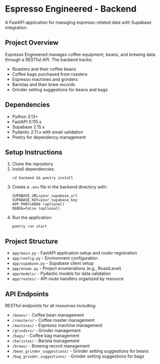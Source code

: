# Espresso Engineered - Backend

A FastAPI application for managing espresso-related data with Supabase integration.

## Project Overview

Espresso Engineered manages coffee equipment, beans, and brewing data through a RESTful API. The backend tracks:

- Roasters and their coffee beans
- Coffee bags purchased from roasters
- Espresso machines and grinders
- Baristas and their brew records
- Grinder setting suggestions for beans and bags

## Dependencies

- Python 3.13+
- FastAPI 0.115.x
- Supabase 2.15.x
- Pydantic 2.11.x with email validation
- Poetry for dependency management

## Setup Instructions

1. Clone the repository
2. Install dependencies:
   ```
   cd backend && poetry install
   ```
3. Create a `.env` file in the backend directory with:
   ```
   SUPABASE_URL=your_supabase_url
   SUPABASE_KEY=your_supabase_key
   APP_PORT=8000 (optional)
   DEBUG=False (optional)
   ```
4. Run the application:
   ```
   poetry run start
   ```

## Project Structure

- `app/main.py` - FastAPI application setup and router registration
- `app/config.py` - Environment configuration 
- `app/supabase.py` - Supabase client setup
- `app/enums.py` - Project enumerations (e.g., RoastLevel)
- `app/models/` - Pydantic models for data validation
- `app/routes/` - API route handlers organized by resource

## API Endpoints

RESTful endpoints for all resources including:

- `/beans/` - Coffee bean management
- `/roasters/` - Coffee roaster management
- `/machines/` - Espresso machine management
- `/grinders/` - Grinder management
- `/bags/` - Coffee bag management
- `/baristas/` - Barista management
- `/brews/` - Brewing record management
- `/bean_grinder_suggestions/` - Grinder setting suggestions for beans
- `/bag_grinder_suggestions/` - Grinder setting suggestions for bags